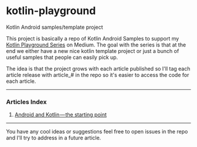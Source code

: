 # kotlin-playground
Kotlin Android samples/template project

This project is basically a repo of Kotlin Android Samples to support my [Kotlin Playground Series](https://medium.com/@jcmsalves/kotlin-playground-aab8be8ac432 "Kotlin Playground") on Medium. The goal with the series is that at the end we either have a new nice kotlin template project or just a bunch of useful samples that people can easily pick up.

The idea is that the project grows with each article published so I'll tag each article release with article_# in the repo so it's easier to access the code for each article.

----

### Articles Index
1. [Android and Kotlin — the starting point](https://medium.com/@jcmsalves/android-and-kotlin-the-starting-point-b90f473e1e14 "Android and Kotlin — the starting point")

----

You have any cool ideas or suggestions feel free to open issues in the repo and I'll try to address in a future article.
